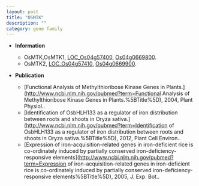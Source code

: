 ```yaml
---
layout: post
title: "OSMTK"
description: ""
category: gene family
---
```


* **Information**  
    + OsMTK,OsMTK1, [LOC_Os04g57400](http://rice.uga.edu/cgi-bin/ORF_infopage.cgi?orf=LOC_Os04g57400), [Os04g0669800](https://rapdb.dna.affrc.go.jp/locus/?name=Os04g0669800).
    + OsMTK2, [LOC_Os04g57410](http://rice.uga.edu/cgi-bin/ORF_infopage.cgi?orf=LOC_Os04g57410), [Os04g0669900](https://rapdb.dna.affrc.go.jp/locus/?name=Os04g0669900).

* **Publication**  
    + [Functional Analysis of Methylthioribose Kinase Genes in Plants.](http://www.ncbi.nlm.nih.gov/pubmed?term=Functional Analysis of Methylthioribose Kinase Genes in Plants.%5BTitle%5D), 2004, Plant Physiol..
    + [Identification of OsbHLH133 as a regulator of iron distribution between roots and shoots in Oryza sativa.](http://www.ncbi.nlm.nih.gov/pubmed?term=Identification of OsbHLH133 as a regulator of iron distribution between roots and shoots in Oryza sativa.%5BTitle%5D), 2012, Plant Cell Environ..
    + [Expression of iron-acquisition-related genes in iron-deficient rice is co-ordinately induced by partially conserved iron-deficiency-responsive elements](http://www.ncbi.nlm.nih.gov/pubmed?term=Expression of iron-acquisition-related genes in iron-deficient rice is co-ordinately induced by partially conserved iron-deficiency-responsive elements%5BTitle%5D), 2005, J. Exp. Bot..


